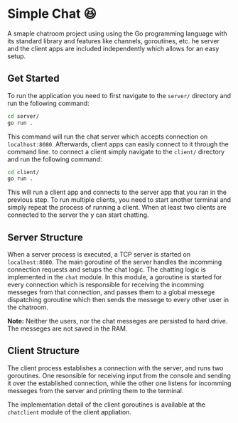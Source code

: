 # Simple Chat :satisfied:

A smaple chatroom project using using the Go programming language with its standard library and features like channels, goroutines, etc. he server and the client apps are included independently which allows for an easy setup.

## Get Started

To run the application you need to first navigate to the `server/` directory and run the following command:

```bash
cd server/
go run .
```

This command will run the chat server which accepts connection on `localhost:8080`. Afterwards, client apps can easily connect to it through the command line. to connect a client simply navigate to the `client/` directory and run the following command:

```bash
cd client/
go run .
```

This will run a client app and connects to the server app that you ran in the previous step. To run multiple clients, you need to start another terminal and simply repeat the process of running a client. When at least two clients are connected to the server the y can start chatting.

## Server Structure

When a server process is executed, a TCP server is started on `localhost:8080`. The main goroutine of the server handles the incomming connection requests and setups the chat logic. The chatting logic is implemented in the `chat` module. In this module, a goroutine is started for every connection which is responsible for receiving the incomming messeges from that connection, and passes them to a global messege dispatching goroutine which then sends the messege to every other user in the chatroom.

**Note:** Neither the users, nor the chat messeges are persisted to hard drive. The messeges are not saved in the RAM.

## Client Structure

The client process establishes a connection with the server, and runs two goroutines. One resonsible for receiving input from the console and sending it over the established connection, while the other one listens for incomming messeges from the server and printing them to the terminal.

The implementation detail of the client goroutines is available at the `chatclient` module of the client appliation.
